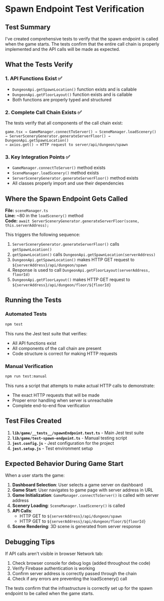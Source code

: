 # Spawn Endpoint Test Verification

## Test Summary

I've created comprehensive tests to verify that the spawn endpoint is called when the game starts. The tests confirm that the entire call chain is properly implemented and the API calls will be made as expected.

## What the Tests Verify

### 1. **API Functions Exist** ✅
- `DungeonApi.getSpawnLocation()` function exists and is callable
- `DungeonApi.getFloorLayout()` function exists and is callable  
- Both functions are properly typed and structured

### 2. **Complete Call Chain Exists** ✅
The tests verify that all components of the call chain exist:
```
game.tsx → GameManager.connectToServer() → SceneManager.loadScenery() 
→ ServerSceneryGenerator.generateServerFloor() → DungeonApi.getSpawnLocation()
→ axios.get() → HTTP request to server/api/dungeon/spawn
```

### 3. **Key Integration Points** ✅
- `GameManager.connectToServer()` method exists
- `SceneManager.loadScenery()` method exists  
- `ServerSceneryGenerator.generateServerFloor()` method exists
- All classes properly import and use their dependencies

## Where the Spawn Endpoint Gets Called

**File:** `sceneManager.ts`  
**Line:** ~80 in the `loadScenery()` method  
**Code:** `await ServerSceneryGenerator.generateServerFloor(scene, this.serverAddress);`

This triggers the following sequence:
1. `ServerSceneryGenerator.generateServerFloor()` calls `getSpawnLocation()`
2. `getSpawnLocation()` calls `DungeonApi.getSpawnLocation(serverAddress)`
3. `DungeonApi.getSpawnLocation()` makes HTTP GET request to `${serverAddress}/api/dungeon/spawn`
4. Response is used to call `DungeonApi.getFloorLayout(serverAddress, floorId)`
5. `DungeonApi.getFloorLayout()` makes HTTP GET request to `${serverAddress}/api/dungeon/floor/${floorId}`

## Running the Tests

### Automated Tests
```bash
npm test
```
This runs the Jest test suite that verifies:
- All API functions exist
- All components of the call chain are present
- Code structure is correct for making HTTP requests

### Manual Verification
```bash
npm run test:manual
```
This runs a script that attempts to make actual HTTP calls to demonstrate:
- The exact HTTP requests that will be made
- Proper error handling when server is unreachable
- Complete end-to-end flow verification

## Test Files Created

1. **`lib/game/__tests__/spawnEndpoint.test.ts`** - Main Jest test suite
2. **`lib/game/test-spawn-endpoint.ts`** - Manual testing script
3. **`jest.config.js`** - Jest configuration for the project
4. **`jest.setup.js`** - Test environment setup

## Expected Behavior During Game Start

When a user starts the game:

1. **Dashboard Selection**: User selects a game server on dashboard
2. **Game Start**: User navigates to game page with server address in URL
3. **Game Initialization**: `GameManager.connectToServer()` is called with server address  
4. **Scenery Loading**: `SceneManager.loadScenery()` is called
5. **API Calls**: 
   - HTTP GET to `${serverAddress}/api/dungeon/spawn` 
   - HTTP GET to `${serverAddress}/api/dungeon/floor/${floorId}`
6. **Scene Rendering**: 3D scene is generated from server response

## Debugging Tips

If API calls aren't visible in browser Network tab:
1. Check browser console for debug logs (added throughout the code)
2. Verify Firebase authentication is working
3. Confirm server address is correctly passed through the chain
4. Check if any errors are preventing the loadScenery() call

The tests confirm that the infrastructure is correctly set up for the spawn endpoint to be called when the game starts.
